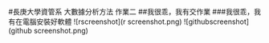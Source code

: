 #長庚大學資管系 大數據分析方法 作業二
##我很乖，我有交作業
###我很乖，我有在電腦安裝好軟體
![rscreenshot](r screenshot.png)
![githubscreenshot](github screenshot.png)
